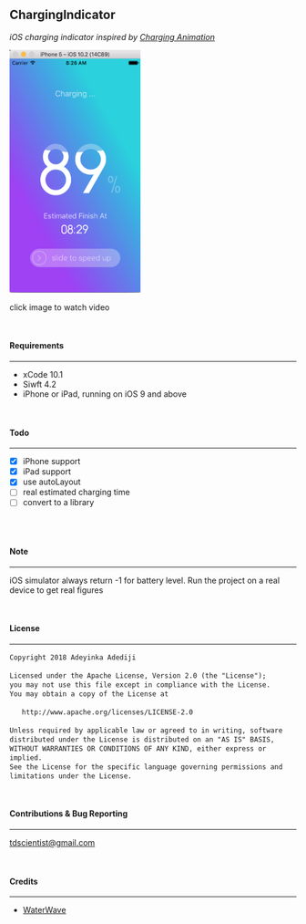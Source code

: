 ## ChargingIndicator ##

*iOS charging indicator inspired by [Charging Animation](https://ios.uplabs.com/posts/charging-animation)*



[<img src="/screenshot.png" width="230">](https://youtu.be/9UFvToBWTOA)

click image to watch video

</br>

#### Requirements ####
----

* xCode 10.1
* Siwft 4.2
* iPhone or iPad, running on iOS 9 and above


</br>

#### Todo ####
----

- [x] iPhone support
- [x] iPad support
- [x] use autoLayout
- [ ] real estimated charging time 
- [ ] convert to a library 
</br>

</br>

#### Note ####
----
iOS simulator always return -1 for battery level. Run the project on a real device to get real figures

</br>

#### License ####
----
```
Copyright 2018 Adeyinka Adediji

Licensed under the Apache License, Version 2.0 (the "License");
you may not use this file except in compliance with the License.
You may obtain a copy of the License at

   http://www.apache.org/licenses/LICENSE-2.0

Unless required by applicable law or agreed to in writing, software
distributed under the License is distributed on an "AS IS" BASIS,
WITHOUT WARRANTIES OR CONDITIONS OF ANY KIND, either express or implied.
See the License for the specific language governing permissions and
limitations under the License.
```

</br>

#### Contributions & Bug Reporting ####
---
tdscientist@gmail.com 


</br>

#### Credits ####
---
* [WaterWave](https://github.com/WSmalan/iOS-Swift-waterWave)
